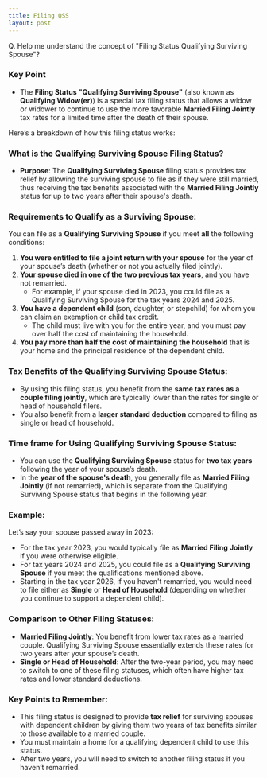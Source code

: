 ```yaml
---
title: Filing QSS
layout: post
---
```


Q. Help me understand the concept of "Filing Status Qualifying Surviving Spouse"?

### Key Point
- The **Filing Status "Qualifying Surviving Spouse"** (also known as **Qualifying Widow(er)**) is a special tax filing status that allows a widow or widower to continue to use the more favorable **Married Filing Jointly** tax rates for a limited time after the death of their spouse.

Here’s a breakdown of how this filing status works:

### What is the Qualifying Surviving Spouse Filing Status?
- **Purpose**: The **Qualifying Surviving Spouse** filing status provides tax relief by allowing the surviving spouse to file as if they were still married, thus receiving the tax benefits associated with the **Married Filing Jointly** status for up to two years after their spouse's death.
  
### Requirements to Qualify as a Surviving Spouse:
You can file as a **Qualifying Surviving Spouse** if you meet **all** the following conditions:

1. **You were entitled to file a joint return with your spouse** for the year of your spouse’s death (whether or not you actually filed jointly).
2. **Your spouse died in one of the two previous tax years**, and you have not remarried.
   - For example, if your spouse died in 2023, you could file as a Qualifying Surviving Spouse for the tax years 2024 and 2025.
3. **You have a dependent child** (son, daughter, or stepchild) for whom you can claim an exemption or child tax credit.
   - The child must live with you for the entire year, and you must pay over half the cost of maintaining the household.
4. **You pay more than half the cost of maintaining the household** that is your home and the principal residence of the dependent child.
   
### Tax Benefits of the Qualifying Surviving Spouse Status:
- By using this filing status, you benefit from the **same tax rates as a couple filing jointly**, which are typically lower than the rates for single or head of household filers.
- You also benefit from a **larger standard deduction** compared to filing as single or head of household.
  
### Time frame for Using Qualifying Surviving Spouse Status:
- You can use the **Qualifying Surviving Spouse** status for **two tax years** following the year of your spouse’s death. 
- In the **year of the spouse's death**, you generally file as **Married Filing Jointly** (if not remarried), which is separate from the Qualifying Surviving Spouse status that begins in the following year.

### Example:
Let’s say your spouse passed away in 2023:
- For the tax year 2023, you would typically file as **Married Filing Jointly** if you were otherwise eligible.
- For tax years 2024 and 2025, you could file as a **Qualifying Surviving Spouse** if you meet the qualifications mentioned above.
- Starting in the tax year 2026, if you haven't remarried, you would need to file either as **Single** or **Head of Household** (depending on whether you continue to support a dependent child).

### Comparison to Other Filing Statuses:
- **Married Filing Jointly**: You benefit from lower tax rates as a married couple. Qualifying Surviving Spouse essentially extends these rates for two years after your spouse’s death.
- **Single or Head of Household**: After the two-year period, you may need to switch to one of these filing statuses, which often have higher tax rates and lower standard deductions.

### Key Points to Remember:
- This filing status is designed to provide **tax relief** for surviving spouses with dependent children by giving them two years of tax benefits similar to those available to a married couple.
- You must maintain a home for a qualifying dependent child to use this status.
- After two years, you will need to switch to another filing status if you haven’t remarried.
